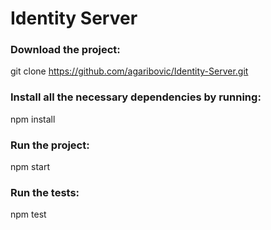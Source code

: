# Identity Server 
### Download the project: 
git clone https://github.com/agaribovic/Identity-Server.git <br/> 
### Install all the necessary dependencies by running: 
npm install <br/>
### Run the project: 
npm start <br/>
### Run the tests: 
npm test
